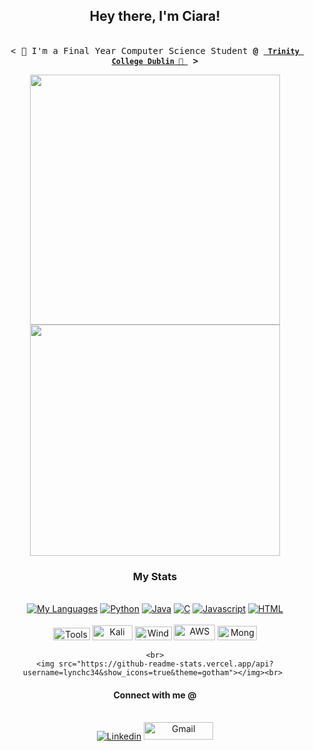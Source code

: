<h2 align="center">Hey there, I'm Ciara!</h2>
<p align="center"><br>
  <samp>
    < </b> 🤖 I'm a Final Year Computer Science Student <b>@</b> <a href="https://www.tcd.ie/"><b><code> Trinity College Dublin 🤟 </code></b></a> <b> > </b>
  </samp>
</p>
<p align="center">
  <img src="https://user-images.githubusercontent.com/61195644/179372622-3fb55929-b5e1-469f-9aa9-333d9e011df0.gif" width="400" />
  <img src="https://user-images.githubusercontent.com/61195644/179372868-600591e4-4342-42e1-9829-3b4fa5194953.gif" width="400" height="370" /> 
</p>
<stats align="center">
  <h3 align="center">My Stats</h3>
  <p align="center">
    <br>
      <a href="https://github.com/lynchc34?tab=repositories" target="_blank"><img alt="My Languages" src="https://img.shields.io/badge/-code-000000?style=flat-square&logo=Plex&logoColor=white"></a>
      <a href="https://github.com/lynchc34?tab=repositories&language=python" target="_blank"><img alt="Python" src="https://img.shields.io/badge/-Python-3572A5?style=flat-square&logo=Python&logoColor=white"></a>
      <a href="https://github.com/lynchc34?tab=repositories&language=java" target="_blank"><img alt="Java" src="https://img.shields.io/badge/-Java-lightgreye"></a>
      <a href="https://github.com/lynchc34?tab=repositories&language=C" target="_blank"><img alt="C" src="https://img.shields.io/badge/-C-red"></a>
      <a href="https://github.com/lynchc34?tab=repositories&language=javascript" target="_blank"><img alt="Javascript" src="https://img.shields.io/badge/-Javascript-f1e05a?style=flat-square&logo=Javascript&logoColor=white"></a>
      <a href="https://github.com/lynchc34?tab=repositories&language=html" target="_blank"><img alt="HTML" src="https://img.shields.io/badge/-HTML-E34F26?style=flat-square&logo=HTML5&logoColor=white"></a>
  <br>
    
  <br>
  <img alt="Tools" width="59px" height="20" src="https://img.shields.io/badge/-tools-000000?style=flat-square&logo=Plex&logoColor=white">
  <img alt="Kali" width="64px" height="24" src="https://img.shields.io/badge/Kali_Linux-557C94?style=for-the-badge&logo=kali-linux&logoColor=white">
  <img alt="Windows" width="59px" height="22" src="https://img.shields.io/badge/Windows-0078D6?style=for-the-badge&logo=windows&logoColor=white">
  <img alt="AWS" width="66px" height="25" src="https://img.shields.io/badge/Amazon_AWS-FF9900?style=for-the-badge&logo=amazonaws&logoColor=white">
  <img alt="MongoDB" width="63px" height="23" src="https://img.shields.io/badge/MongoDB-4EA94B?style=for-the-badge&logo=mongodb&logoColor=white"><br>

    <br>
    <img src="https://github-readme-stats.vercel.app/api?username=lynchc34&show_icons=true&theme=gotham"></img><br> 

<h4 align="center">Connect with me @</h4>
<p align="center">
  <br>
   <a href="https://www.linkedin.com/in/ciara-lynch-69812119a/" target="_blank"><img alt="Linkedin" src="https://img.shields.io/badge/linkedin%20-           %230077B5.svg?&style=for-the-badge&logo=linkedin&logoColor=white"></a>
   <a href="mailto:clynch0093@gmail.com" target="_blank"><img alt="Gmail" width="111" height="28" src="https://img.shields.io/badge/gmail-D14836?&style=for-the- badge&logo=gmail&logoColor=white"></a><br>
</p>

